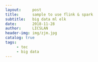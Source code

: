 ```yaml
---
layout:     post
title:      sample to use flink & spark
subtitle:   big data ml elk 
date:       2018-11-28
author:     LICSLAN
header-img: img/zjm.jpg
catalog: true
tags:
     - tec
     - big data
---
```

